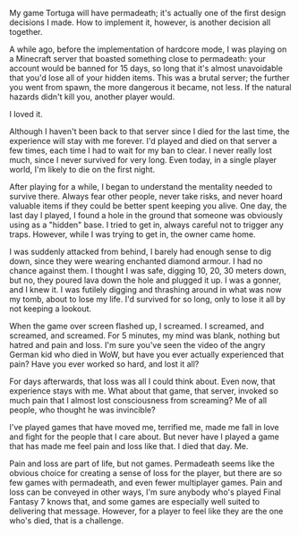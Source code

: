 My game Tortuga will have permadeath; it's actually one of the first design decisions I made. How to implement it, however, is another decision all together.

A while ago, before the implementation of hardcore mode, I was playing on a Minecraft server that boasted something close to permadeath: your account would be banned for 15 days, so long that it's almost unavoidable that you'd lose all of your hidden items. This was a brutal server; the further you went from spawn, the more dangerous it became, not less. If the natural hazards didn't kill you, another player would.

I loved it.

Although I haven't been back to that server since I died for the last time, the experience will stay with me forever. I'd played and died on that server a few times, each time I had to wait for my ban to clear. I never really lost much, since I never survived for very long. Even today, in a single player world, I'm likely to die on the first night.

After playing for a while, I began to understand the mentality needed to survive there. Always fear other people, never take risks, and never hoard valuable items if they could be better spent keeping you alive. One day, the last day I played, I found a hole in the ground that someone was obviously using as a "hidden" base. I tried to get in, always careful not to trigger any traps. However, while I was trying to get in, the owner came home.

I was suddenly attacked from behind, I barely had enough sense to dig down, since they were wearing enchanted diamond armour. I had no chance against them. I thought I was safe, digging 10, 20, 30 meters down, but no, they poured lava down the hole and plugged it up. I was a gonner, and I knew it. I was futilely digging and thrashing around in what was now my tomb, about to lose my life. I'd survived for so long, only to lose it all by not keeping a lookout.

When the game over screen flashed up, I screamed. I screamed, and screamed, and screamed. For 5 minutes, my mind was blank, nothing but hatred and pain and loss. I'm sure you've seen the video of the angry German kid who died in WoW, but have you ever actually experienced that pain? Have you ever worked so hard, and lost it all?

For days afterwards, that loss was all I could think about. Even now, that experience stays with me. What about that game, that server, invoked so much pain that I almost lost consciousness from screaming? Me of all people, who thought he was invincible?

I've played games that have moved me, terrified me, made me fall in love and fight for the people that I care about. But never have I played a game that has made me feel pain and loss like that. I died that day. Me.

Pain and loss are part of life, but not games. Permadeath seems like the obvious choice for creating a sense of loss for the player, but there are so few games with permadeath, and even fewer multiplayer games. Pain and loss can be conveyed in other ways, I'm sure anybody who's played Final Fantasy 7 knows that, and some games are especially well suited to delivering that message. However, for a player to feel like they are the one who's died, that is a challenge.
